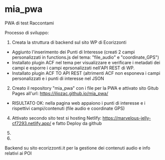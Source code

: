 # mia_pwa
PWA di test Raccontami

Processo di sviluppo:

1) Creata la struttura di backend sul sito WP di Ecorizzonti
  -  Aggiunto l'inserimento dei Punti di Interesse (creati 2 campi personalizzati in functions.js del tema: "file_audio" e "coordinate_GPS")
  -  Installato plugin ACF nel tema per visualizzare e verificare i metadati dei campi e esporre i campi eprsonalizzati nell'API REST di WP.
  -  Installato plugin ACF TO API REST (altrimenti ACF non esponeva i campi personalizzati e i punti di interesse nel JSON

2) Creato il repository "mia_pwa" con i file per la PWA e attivato sito Gitub Pages all'url: https://iliozac.github.io/mia_pwa/
  - RISULTATO OK: nella pagina web appaiono i punti di interesse e i rispettivi campi/contenuti (file audio e coordinate GPS)

4) Attivato secondo sito test si hosting Netlify: https://marvelous-jelly-cf7293.netlify.app/ e fatto Deploy da github

5) 

6) 
   
    







Backend su sito ecorizzonti.it per la gestione dei contenuti audio e info relativi ai POI
